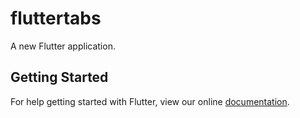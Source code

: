 # fluttertabs

A new Flutter application.

## Getting Started

For help getting started with Flutter, view our online
[documentation](https://flutter.io/).
